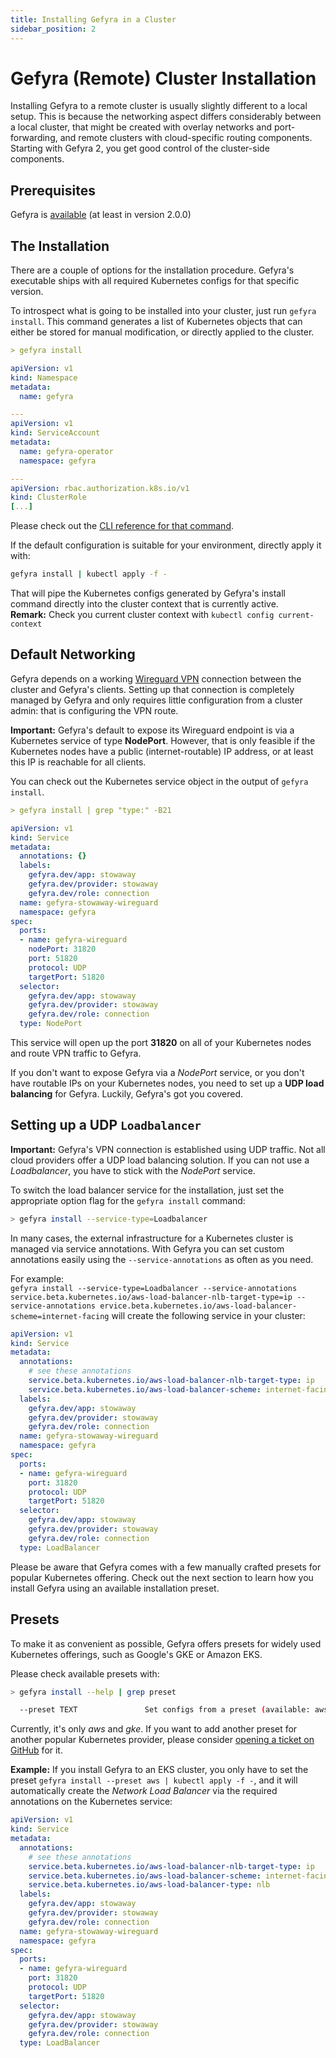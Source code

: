 ```yaml
---
title: Installing Gefyra in a Cluster
sidebar_position: 2
---
```


# Gefyra (Remote) Cluster Installation

Installing Gefyra to a remote cluster is usually slightly different to a local setup. This is because the networking aspect
differs considerably between a local cluster, that might be created with overlay networks and port-forwarding, and remote clusters with cloud-specific routing components. Starting with Gefyra 2, you get good control of the cluster-side components. 

## Prerequisites
Gefyra is [available](https://gefyra.dev/installation) (at least in version 2.0.0)


## The Installation
There are a couple of options for the installation procedure. Gefyra's executable ships with all required Kubernetes configs
for that specific version.

To introspect what is going to be installed into your cluster, just run `gefyra install`. This command generates a list of
Kubernetes objects that can either be stored for manual modification, or directly applied to the cluster.
```yaml
> gefyra install

apiVersion: v1
kind: Namespace
metadata:
  name: gefyra

---
apiVersion: v1
kind: ServiceAccount
metadata:
  name: gefyra-operator
  namespace: gefyra

---
apiVersion: rbac.authorization.k8s.io/v1
kind: ClusterRole
[...]
```
Please check out the [CLI reference for that command](/docs/cli#install).  


If the default configuration is suitable for your environment, directly apply it with:
```bash
gefyra install | kubectl apply -f -
```
That will pipe the Kubernetes configs generated by Gefyra's install command directly into the cluster context
that is currently active.  
**Remark:** Check you current cluster context with `kubectl config current-context`

## Default Networking
Gefyra depends on a working [Wireguard VPN](https://www.wireguard.com/) connection between the cluster and Gefyra's clients. Setting up that connection is completely managed by Gefyra and only requires little configuration from a cluster admin: that is configuring the VPN route.

**Important:** Gefyra's default to expose its Wireguard endpoint is via a Kubernetes service of type **NodePort**. However, that is only feasible if the Kubernetes nodes have a public (internet-routable) IP address, or at least this IP is reachable for all clients.

You can check out the Kubernetes service object in the output of `gefyra install`.
```yaml
> gefyra install | grep "type:" -B21

apiVersion: v1
kind: Service
metadata:
  annotations: {}
  labels:
    gefyra.dev/app: stowaway
    gefyra.dev/provider: stowaway
    gefyra.dev/role: connection
  name: gefyra-stowaway-wireguard
  namespace: gefyra
spec:
  ports:
  - name: gefyra-wireguard
    nodePort: 31820
    port: 51820
    protocol: UDP
    targetPort: 51820
  selector:
    gefyra.dev/app: stowaway
    gefyra.dev/provider: stowaway
    gefyra.dev/role: connection
  type: NodePort
```
This service will open up the port **31820** on all of your Kubernetes nodes and route VPN traffic to Gefyra.

If you don't want to expose Gefyra via a *NodePort* service, or you don't have routable IPs on your Kubernetes nodes, you need
to set up a **UDP load balancing** for Gefyra. Luckily, Gefyra's got you covered.

## Setting up a UDP `Loadbalancer`
**Important:** Gefyra's VPN connection is established using UDP traffic. Not all cloud providers offer a UDP load balancing solution. If you can not use a *Loadbalancer*, you have to stick with the *NodePort* service.

To switch the load balancer service for the installation, just set the appropriate option flag for the `gefyra install` command:
```bash
> gefyra install --service-type=Loadbalancer
```

In many cases, the external infrastructure for a Kubernetes cluster is managed via service annotations. With Gefyra you can
set custom annotations easily using the `--service-annotations` as often as you need. 

For example:  
`gefyra install --service-type=Loadbalancer --service-annotations service.beta.kubernetes.io/aws-load-balancer-nlb-target-type=ip --service-annotations ervice.beta.kubernetes.io/aws-load-balancer-scheme=internet-facing`
will create the following service in your cluster:
```yaml
apiVersion: v1
kind: Service
metadata:
  annotations:
    # see these annotations
    service.beta.kubernetes.io/aws-load-balancer-nlb-target-type: ip
    service.beta.kubernetes.io/aws-load-balancer-scheme: internet-facing
  labels:
    gefyra.dev/app: stowaway
    gefyra.dev/provider: stowaway
    gefyra.dev/role: connection
  name: gefyra-stowaway-wireguard
  namespace: gefyra
spec:
  ports:
  - name: gefyra-wireguard
    port: 31820
    protocol: UDP
    targetPort: 51820
  selector:
    gefyra.dev/app: stowaway
    gefyra.dev/provider: stowaway
    gefyra.dev/role: connection
  type: LoadBalancer
``` 

Please be aware that Gefyra comes with a few manually crafted presets for popular Kubernetes offering. Check out the next section to learn how you install Gefyra using an available installation preset.



## Presets
To make it as convenient as possible, Gefyra offers presets for widely used Kubernetes offerings, such as Google's GKE or
Amazon EKS.

Please check available presets with: 
```bash
> gefyra install --help | grep preset

  --preset TEXT               Set configs from a preset (available: aws,gke)
```

Currently, it's only *aws* and *gke*. If you want to add another preset for another popular Kubernetes provider, please consider [opening a ticket on GitHub](https://github.com/gefyrahq/gefyra/issues/new?assignees=&labels=enhancement&projects=&template=feature-request.yaml) for it.

**Example:** If you install Gefyra to an EKS cluster, you only have to set the preset 
`gefyra install --preset aws | kubectl apply -f -`, and it will automatically create the *Network Load Balancer* via the required annotations on the Kubernetes service:
```yaml
apiVersion: v1
kind: Service
metadata:
  annotations:
    # see these annotations
    service.beta.kubernetes.io/aws-load-balancer-nlb-target-type: ip
    service.beta.kubernetes.io/aws-load-balancer-scheme: internet-facing
    service.beta.kubernetes.io/aws-load-balancer-type: nlb
  labels:
    gefyra.dev/app: stowaway
    gefyra.dev/provider: stowaway
    gefyra.dev/role: connection
  name: gefyra-stowaway-wireguard
  namespace: gefyra
spec:
  ports:
  - name: gefyra-wireguard
    port: 31820
    protocol: UDP
    targetPort: 51820
  selector:
    gefyra.dev/app: stowaway
    gefyra.dev/provider: stowaway
    gefyra.dev/role: connection
  type: LoadBalancer
```











